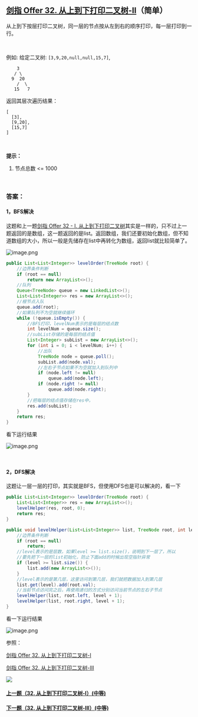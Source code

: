 ## [剑指 Offer 32. 从上到下打印二叉树-II](https://leetcode-cn.com/problems/cong-shang-dao-xia-da-yin-er-cha-shu-ii-lcof/)（简单）

从上到下按层打印二叉树，同一层的节点按从左到右的顺序打印，每一层打印到一行。

<br/>

例如:
给定二叉树: `[3,9,20,null,null,15,7]`,

```
    3
   / \
  9  20
    /  \
   15   7
```

返回其层次遍历结果：

```
[
  [3],
  [9,20],
  [15,7]
]
```

<br/>

**提示：**

1. 节点总数 <= 1000

<br/>

### 答案：

#### 1，BFS解决

这题和上一题[剑指 Offer 32 - I. 从上到下打印二叉树](https://github.com/sdwwld/leetCode/blob/master/src/main/java/com/wld/java/offer/剑指Offer32-I.md)其实是一样的，只不过上一题返回的是数组，这一题返回的是list。返回数组，我们还要初始化数组，但不知道数组的大小，所以一般是先储存在list中再转化为数组，返回list就比较简单了。

![image.png](https://pic.leetcode-cn.com/1597977711-ytedjZ-image.png)

```java
public List<List<Integer>> levelOrder(TreeNode root) {
    //边界条件判断
    if (root == null)
        return new ArrayList<>();
    //队列
    Queue<TreeNode> queue = new LinkedList<>();
    List<List<Integer>> res = new ArrayList<>();
    //根节点入队
    queue.add(root);
    //如果队列不为空就继续循环
    while (!queue.isEmpty()) {
        //BFS打印，levelNum表示的是每层的结点数
        int levelNum = queue.size();
        //subList存储的是每层的结点值
        List<Integer> subList = new ArrayList<>();
        for (int i = 0; i < levelNum; i++) {
            //出队
            TreeNode node = queue.poll();
            subList.add(node.val);
            //左右子节点如果不为空就加入到队列中
            if (node.left != null)
                queue.add(node.left);
            if (node.right != null)
                queue.add(node.right);
        }
        //把每层的结点值存储在res中，
        res.add(subList);
    }
    return res;
}
```

看下运行结果

![image.png](https://pic.leetcode-cn.com/1597977757-jvjyNu-image.png)

<br/>

#### 2，DFS解决

这题让一层一层的打印，其实就是BFS，但使用DFS也是可以解决的，看一下

```java
public List<List<Integer>> levelOrder(TreeNode root) {
    List<List<Integer>> res = new ArrayList<>();
    levelHelper(res, root, 0);
    return res;
}

public void levelHelper(List<List<Integer>> list, TreeNode root, int level) {
    //边界条件判断
    if (root == null)
        return;
    //level表示的是层数，如果level >= list.size()，说明到下一层了，所以
    //要先把下一层的list初始化，防止下面add的时候出现空指针异常
    if (level >= list.size()) {
        list.add(new ArrayList<>());
    }
    //level表示的是第几层，这里访问到第几层，我们就把数据加入到第几层
    list.get(level).add(root.val);
    //当前节点访问完之后，再使用递归的方式分别访问当前节点的左右子节点
    levelHelper(list, root.left, level + 1);
    levelHelper(list, root.right, level + 1);
}
```

看一下运行结果

![image.png](https://pic.leetcode-cn.com/1597977813-TWdtOo-image.png)



参照：

[剑指 Offer 32. 从上到下打印二叉树-I](https://github.com/sdwwld/leetCode/blob/master/src/main/java/com/wld/java/offer/剑指Offer32-I.md)

[剑指 Offer 32. 从上到下打印二叉树-III](https://github.com/sdwwld/leetCode/blob/master/src/main/java/com/wld/java/offer/剑指Offer32-III.md)



![](https://img-blog.csdnimg.cn/20200807155236311.png)

#### [上一题（32. 从上到下打印二叉树-I）(中等)](https://github.com/sdwwld/leetCode/blob/master/src/main/java/com/wld/java/offer/剑指Offer32-I.md)

#### [下一题（32. 从上到下打印二叉树-III）(中等)](https://github.com/sdwwld/leetCode/blob/master/src/main/java/com/wld/java/offer/剑指Offer32-III.md)
